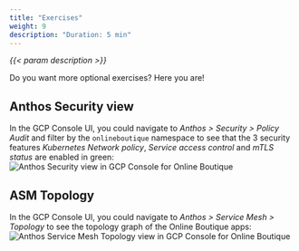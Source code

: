 ```yaml
---
title: "Exercises"
weight: 9
description: "Duration: 5 min"
---
```

_{{< param description >}}_

Do you want more optional exercises? Here you are!

## Anthos Security view

In the GCP Console UI, you could navigate to _Anthos > Security > Policy Audit_ and filter by the `onlineboutique` namespace to see that the 3 security features _Kubernetes Network policy_, _Service access control_ and _mTLS status_ are enabled in green:
![Anthos Security view in GCP Console for Online Boutique](/images/onlineboutique-anthos-security-view.png)

## ASM Topology

In the GCP Console UI, you could navigate to _Anthos > Service Mesh > Topology_ to see the topology graph of the Online Boutique apps:
![Anthos Service Mesh Topology view in GCP Console for Online Boutique](/images/onlineboutique-service-mesh-topology.png)